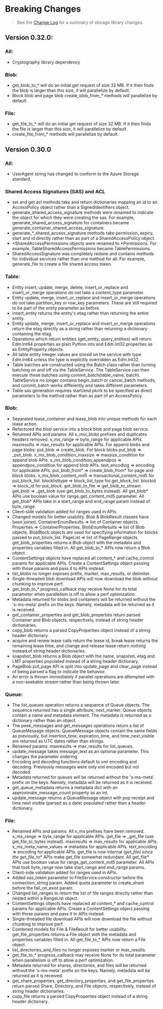 # Breaking Changes

> See the [Change Log](ChangeLog.md) for a summary of storage library changes.

## Version 0.32.0:

### All:
- Cryptography library dependency

### Blob:
- get_blob_to_* will do an initial get request of size 32 MB. If it then finds the blob is larger than this size, it will parallelize by default.
- Block blob and page blob create_blob_from_* methods will parallelize by default.

### File:
- get_file_to_* will do an initial get request of size 32 MB. If it then finds the file is larger than this size, it will parallelize by default.
- create_file_from_* methods will parallelize by default.

## Version 0.30.0

### All:
- UserAgent string has changed to conform to the Azure Storage standard.

### Shared Access Signatures (SAS) and ACL
- set and get acl methods take and return dictionaries mapping an id to an AccessPolicy object rather than a SignedIdentifiers object.
- generate_shared_access_signature methods were renamed to indicate the object for which they were creating the sas. For example, generate_shared_access_signature for containers became generate_container_shared_access_signature.
- generate_*_shared_access_signature methods take permission, expiry, start and id directly rather than as part of a SharedAccessPolicy object.
- *SharedAccessPermissions objects were renamed to *Permissions. For example, TableSharedAccessPermissions became TablePermissions.
- SharedAccessSignature was completely redone and contains methods for individual services rather than one method for all. For example, generate_file to create a file shared access token.

### Table:
- Entity insert, update, merge, delete, insert_or_replace and insert_or_merge operations do not take a content_type parameter.
- Entity update, merge, insert_or_replace and insert_or_merge operations do not take partition_key or row_key parameters. These are still required to be part of the entity parameter as before.
- insert_entity returns the entity's etag rather than returning the entire entity.
- Entity update, merge, insert_or_replace and insert_or_merge operations return the etag directly as a string rather than returning a dictionary containing the etag.
- Operations which return entities (get_entity, query_entities) will return Edm.Int64 properties as plain Python ints and Edm.Int32 properties as as EntityProperty objects.
- All table entity integer values are stored on the service with type Edm.Int64 unless the type is explicitly overridden as Edm.Int32.
- Table batches are constructed using the Batch class rather than turning batching on and off via the TableService. The TableService can then execute these batches using commit_batch(table_name, batch). TableService no longer contains begin_batch or cancel_batch methods, and commit_batch works differently and takes different parameters.
- Table sas generation requires start/end pk/rk to be specified as direct parameters to the method rather than as part of an AccessPolicy.

### Blob:
- Separated lease_container and lease_blob into unique methods for each lease action.
- Refactored the blob service into a block blob and page blob service.
- Renamed APIs and params: All x_ms(_blob) prefixes and duplicates headers removed. x_ms_range => byte_range for applicable APIs. maxresults => max_results for applicable APIs. For append blobs and page blobs: put_blob => create_blob. For block blobs put_blob => _put_blob. x_ms_blob_condition_maxsize => maxsize_condition for append blob APIs. x_ms_blob_condition_appendpos => appendpos_condition for append blob APIs. text_encoding => encoding for applicable APIs. put_blob_from* => create_blob_from* for page and block blobs. x_ms_blob_content_md5 => transactional_content_md5 for put_block_list. blocklisttype => block_list_type for get_block_list. blockid => block_id for put_block. get_blob_to_file => get_blob_to_stream. get_blob => _get_blob (use get_blob_to_bytes instead). All get_blob* APIs use boolean value for range_get_content_md5 parameter. All get_blob* APIs take in a start_range and end_range param instead of byte_range.
- Client-side validation added for ranges used in APIs.
- Changed models for better usability. Blob & BlobResult classes have been joined. ContainerEnumResults => list of Container objects. Properties => ContainerProperties. BlobEnumResults => list of Blob objects. BlobBlock objects are used for specifying information for blocks passed to put_block_list. PageList => list of PageRange objects. get_blob_properties returns a Blob object with the metadata and properties variables filled in. All get_blob_to_* APIs now return a Blob object.
- ContentSettings objects have replaced all content_* and cache_control params for applicable APIs. Create a ContentSettings object passing with those params and pass it to APIs instead.
- list_blobs no longer exposes prefix, marker, max_results, or delimiter.
- Single-threaded blob download APIs will now download the blob without chunking to improve perf.
- get_blob_to_* progress_callback may receive None for its total parameter when parallelism is off to allow a perf optimization.
- Metadata returned for blobs and containers will be returned without the 'x-ms-meta' prefix on the keys. Namely, metadata will be returned as it is received.
- get_container_properties and get_blob_properties return parsed Container and Blob objects, respectively, instead of string header dictionaries.
- copy_blob returns a parsed CopyProperties object instead of a string header dictionary.
- acquire and renew lease calls return the lease id, break lease returns the remaining lease time, and change and release lease return nothing instead of string header dictionaries.
- snapshot_blob returns a Blob object with the name, snapshot, etag and LMT properties populated instead of a string header dictionary.
- PageBlob put_page API is split into update_page and clear_page instead of being parsed a flag to indicate the behavior.
- An error is thrown immediately if parallel operations are attempted with a non-seekable stream rather than being thrown later.

### Queue:
- The list_queues operation returns a sequence of Queue objects. The sequence returned has a single attribute, next_marker. Queue objects contain a name and metadata element. The metadata is returned as a dictionary rather than an object.
- The peek_messages and get_messages operations return a list of QueueMessage objects. QueueMessage objects contain the same fields as previously, but insertion_time, expiration_time, and time_next_visible are returned as UTC dates rather than strings.
- Renamed params: maxresults => max_results for list_queues.
- update_message takes message_text as an optional parameter. This changes the parameter ordering.
- Encoding and decoding functions default to xml encoding and decoding. Previously messages were only xml encoded but not decoded.
- Metadata returned for queues will be returned without the 'x-ms-meta' prefix on the keys. Namely, metadata will be returned as it is received.
- get_queue_metadata returns a metadata dict with an approximate_message_count property as an int.
- update_message returns a QueueMessage object with pop receipt and time next visible (parsed as a date) populated rather than a header dictionary.

### File:
- Renamed APIs and params: All x_ms prefixes have been removed. x_ms_range => byte_range for applicable APIs. get_file => _get_file (use get_file_to_bytes instead). maxresults => max_results for applicable APIs. x_ms_meta_name_values => metadata for applicable APIs. text_encoding => encoding for applicable APIs. get_file is now internal (_get_file) since the get_file_to_* APIs make get_file somewhat redundant. All get_file* APIs use boolean value for range_get_content_md5 parameter. All APIs that took byte_range now take start_range and end_range params.
- Client-side validation added for ranges used in APIs.
- Added sas_token parameter to FileService constructor before the connection_string param. Added quota parameter to create_share before the fail_on_exist param.
- Changed list_ranges to return the list of file ranges directly rather than nested within a RangeList object.
- ContentSettings objects have replaced all content_* and cache_control params for applicable APIs. Create a ContentSettings object passing with those params and pass it to APIs instead.
- Single-threaded file download APIs will now download the file without chunking to improve perf.
- Combined models for File & FileResult for better usability. get_file_properties returns a File object with the metadata and properties variables filled in. All get_file_to_* APIs now return a File object.
- list_directories_and_files no longer exposes marker or max_results.
- get_file_to_* progress_callback may receive None for its total parameter when parallelism is off to allow a perf optimization.
- Metadata returned for shares, directories, and files will be returned without the 'x-ms-meta' prefix on the keys. Namely, metadata will be returned as it is received.
- get_share_properties, get_directory_properties, and get_file_properties return parsed Share, Directory, and File objects, respectively, instead of string header dictionaries.
- copy_file returns a parsed CopyProperties object instead of a string header dictionary.